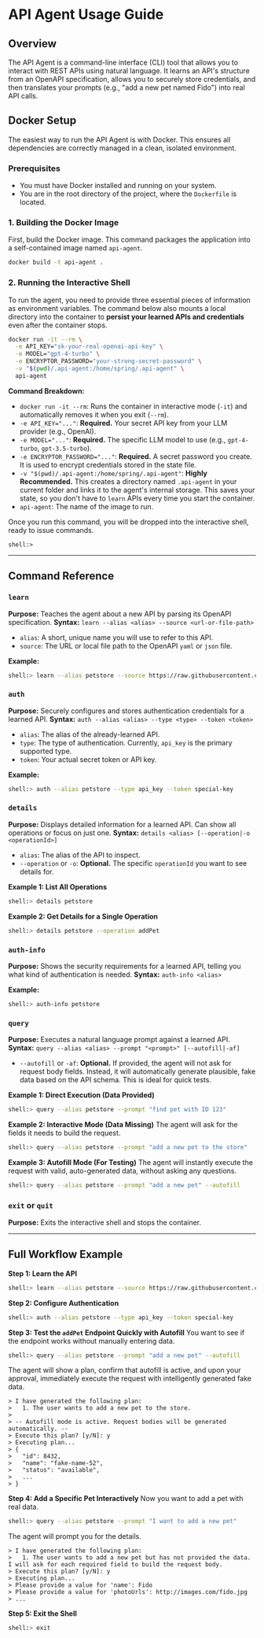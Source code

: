 # API Agent Usage Guide

## Overview

The API Agent is a command-line interface (CLI) tool that allows you to interact with REST APIs using natural language. It learns an API's structure from an OpenAPI specification, allows you to securely store credentials, and then translates your prompts (e.g., "add a new pet named Fido") into real API calls.

## Docker Setup

The easiest way to run the API Agent is with Docker. This ensures all dependencies are correctly managed in a clean, isolated environment.

### Prerequisites

*   You must have Docker installed and running on your system.
*   You are in the root directory of the project, where the `Dockerfile` is located.

### 1. Building the Docker Image

First, build the Docker image. This command packages the application into a self-contained image named `api-agent`.

```bash
docker build -t api-agent .
```

### 2. Running the Interactive Shell

To run the agent, you need to provide three essential pieces of information as environment variables. The command below also mounts a local directory into the container to **persist your learned APIs and credentials** even after the container stops.

```bash
docker run -it --rm \
  -e API_KEY="sk-your-real-openai-api-key" \
  -e MODEL="gpt-4-turbo" \
  -e ENCRYPTOR_PASSWORD="your-strong-secret-password" \
  -v "$(pwd)/.api-agent:/home/spring/.api-agent" \
  api-agent
```

**Command Breakdown:**
*   `docker run -it --rm`: Runs the container in interactive mode (`-it`) and automatically removes it when you exit (`--rm`).
*   `-e API_KEY="..."`: **Required.** Your secret API key from your LLM provider (e.g., OpenAI).
*   `-e MODEL="..."`: **Required.** The specific LLM model to use (e.g., `gpt-4-turbo`, `gpt-3.5-turbo`).
*   `-e ENCRYPTOR_PASSWORD="..."`: **Required.** A secret password you create. It is used to encrypt credentials stored in the state file.
*   `-v "$(pwd)/.api-agent:/home/spring/.api-agent"`: **Highly Recommended.** This creates a directory named `.api-agent` in your current folder and links it to the agent's internal storage. This saves your state, so you don't have to `learn` APIs every time you start the container.
*   `api-agent`: The name of the image to run.

Once you run this command, you will be dropped into the interactive shell, ready to issue commands.

```
shell:>
```

---

## Command Reference

### `learn`
**Purpose:** Teaches the agent about a new API by parsing its OpenAPI specification.
**Syntax:** `learn --alias <alias> --source <url-or-file-path>`
*   `alias`: A short, unique name you will use to refer to this API.
*   `source`: The URL or local file path to the OpenAPI `yaml` or `json` file.

**Example:**
```bash
shell:> learn --alias petstore --source https://raw.githubusercontent.com/swagger-api/swagger-petstore/master/src/main/resources/openapi.yaml
```

### `auth`
**Purpose:** Securely configures and stores authentication credentials for a learned API.
**Syntax:** `auth --alias <alias> --type <type> --token <token>`
*   `alias`: The alias of the already-learned API.
*   `type`: The type of authentication. Currently, `api_key` is the primary supported type.
*   `token`: Your actual secret token or API key.

**Example:**
```bash
shell:> auth --alias petstore --type api_key --token special-key
```

### `details`
**Purpose:** Displays detailed information for a learned API. Can show all operations or focus on just one.
**Syntax:** `details <alias> [--operation|-o <operationId>]`
*   `alias`: The alias of the API to inspect.
*   `--operation` or `-o`: **Optional.** The specific `operationId` you want to see details for.

**Example 1: List All Operations**
```bash
shell:> details petstore
```

**Example 2: Get Details for a Single Operation**
```bash
shell:> details petstore --operation addPet
```

### `auth-info`
**Purpose:** Shows the security requirements for a learned API, telling you what kind of authentication is needed.
**Syntax:** `auth-info <alias>`

**Example:**
```bash
shell:> auth-info petstore
```

### `query`
**Purpose:** Executes a natural language prompt against a learned API.
**Syntax:** `query --alias <alias> --prompt "<prompt>" [--autofill|-af]`
*   `--autofill` or `-af`: **Optional.** If provided, the agent will not ask for request body fields. Instead, it will automatically generate plausible, fake data based on the API schema. This is ideal for quick tests.

**Example 1: Direct Execution (Data Provided)**
```bash
shell:> query --alias petstore --prompt "find pet with ID 123"
```

**Example 2: Interactive Mode (Data Missing)**
The agent will ask for the fields it needs to build the request.
```bash
shell:> query --alias petstore --prompt "add a new pet to the store"
```

**Example 3: Autofill Mode (For Testing)**
The agent will instantly execute the request with valid, auto-generated data, without asking any questions.
```bash
shell:> query --alias petstore --prompt "add a new pet" --autofill
```

### `exit` or `quit`
**Purpose:** Exits the interactive shell and stops the container.

---

## Full Workflow Example

**Step 1: Learn the API**
```bash
shell:> learn --alias petstore --source https://raw.githubusercontent.com/swagger-api/swagger-petstore/master/src/main/resources/openapi.yaml
```

**Step 2: Configure Authentication**
```bash
shell:> auth --alias petstore --type api_key --token special-key
```

**Step 3: Test the `addPet` Endpoint Quickly with Autofill**
You want to see if the endpoint works without manually entering data.

```bash
shell:> query --alias petstore --prompt "add a new pet" --autofill
```

The agent will show a plan, confirm that autofill is active, and upon your approval, immediately execute the request with intelligently generated fake data.

```
> I have generated the following plan:
>   1. The user wants to add a new pet to the store.
>
> -- Autofill mode is active. Request bodies will be generated automatically. --
> Execute this plan? [y/N]: y
> Executing plan...
> {
>   "id": 8432,
>   "name": "fake-name-52",
>   "status": "available",
>   ...
> }
```

**Step 4: Add a Specific Pet Interactively**
Now you want to add a pet with real data.

```bash
shell:> query --alias petstore --prompt "I want to add a new pet"
```

The agent will prompt you for the details.

```
> I have generated the following plan:
>   1. The user wants to add a new pet but has not provided the data. I will ask for each required field to build the request body.
> Execute this plan? [y/N]: y
> Executing plan...
> Please provide a value for 'name': Fido
> Please provide a value for 'photoUrls': http://images.com/fido.jpg
> ...
```

**Step 5: Exit the Shell**
```bash
shell:> exit
```